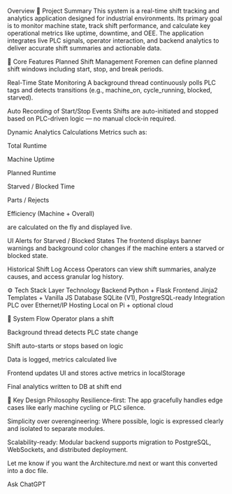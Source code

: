 Overview
📌 Project Summary
This system is a real-time shift tracking and analytics application designed for industrial environments. Its primary goal is to monitor machine state, track shift performance, and calculate key operational metrics like uptime, downtime, and OEE. The application integrates live PLC signals, operator interaction, and backend analytics to deliver accurate shift summaries and actionable data.

🧱 Core Features
Planned Shift Management
Foremen can define planned shift windows including start, stop, and break periods.

Real-Time State Monitoring
A background thread continuously polls PLC tags and detects transitions (e.g., machine_on, cycle_running, blocked, starved).

Auto Recording of Start/Stop Events
Shifts are auto-initiated and stopped based on PLC-driven logic — no manual clock-in required.

Dynamic Analytics Calculations
Metrics such as:

Total Runtime

Machine Uptime

Planned Runtime

Starved / Blocked Time

Parts / Rejects

Efficiency (Machine + Overall)

are calculated on the fly and displayed live.

UI Alerts for Starved / Blocked States
The frontend displays banner warnings and background color changes if the machine enters a starved or blocked state.

Historical Shift Log Access
Operators can view shift summaries, analyze causes, and access granular log history.

⚙️ Tech Stack
Layer	Technology
Backend	Python + Flask
Frontend	Jinja2 Templates + Vanilla JS
Database	SQLite (V1), PostgreSQL-ready
Integration	PLC over Ethernet/IP
Hosting	Local on Pi + optional cloud

🔄 System Flow
Operator plans a shift

Background thread detects PLC state change

Shift auto-starts or stops based on logic

Data is logged, metrics calculated live

Frontend updates UI and stores active metrics in localStorage

Final analytics written to DB at shift end

🧠 Key Design Philosophy
Resilience-first: The app gracefully handles edge cases like early machine cycling or PLC silence.

Simplicity over overengineering: Where possible, logic is expressed clearly and isolated to separate modules.

Scalability-ready: Modular backend supports migration to PostgreSQL, WebSockets, and distributed deployment.

Let me know if you want the Architecture.md next or want this converted into a doc file.








Ask ChatGPT
